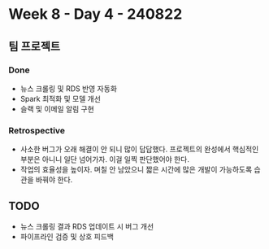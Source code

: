 # Week 8 - Day 4 - 240822

## 팀 프로젝트
### Done
- 뉴스 크롤링 및 RDS 반영 자동화
- Spark 최적화 및 모델 개선
- 슬랙 및 이메일 알림 구현
### Retrospective
- 사소한 버그가 오래 해결이 안 되니 많이 답답했다. 프로젝트의 완성에서 핵심적인 부분은 아니니 일단 넘어가자. 이걸 일찍 판단했어야 한다.
- 작업의 효율성을 높이자. 며칠 안 남았으니 짧은 시간에 많은 개발이 가능하도록 습관을 바꿔야 한다.

## TODO
- 뉴스 크롤링 결과 RDS 업데이트 시 버그 개선
- 파이프라인 검증 및 상호 피드백